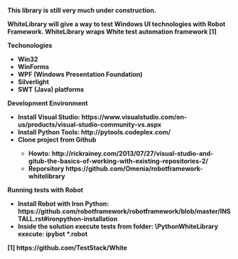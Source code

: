<p> <b>This library is still very much under construction.<p> <b>

<p>WhiteLibrary will give a way to test Windows UI technologies with Robot Framework. WhiteLibrary wraps White test automation framework [1] </p> 
<p><b>Techonologies</b></p>
<ul>
<li>Win32</li>
<li>WinForms</li>
<li>WPF (Windows Presentation Foundation)</li>
<li>Silverlight</li>
<li>SWT (Java) platforms</li>
</ul>
<p><b>Development Environment</b></p>
<ul>
<li>Install Visual Studio: https://www.visualstudio.com/en-us/products/visual-studio-community-vs.aspx</li>
<li>Install Python Tools: http://pytools.codeplex.com/</li>
<li>Clone project from Github</li>
<ul>
<li>Howto: http://rickrainey.com/2013/07/27/visual-studio-and-gitub-the-basics-of-working-with-existing-repositories-2/</li>
<li>Reporsitory https://github.com/Omenia/robotframework-whitelibrary</li>
</ul>
</ul>
<p><b>Running tests with Robot</b></p>
<ul>
<li>Install Robot with Iron Python: https://github.com/robotframework/robotframework/blob/master/INSTALL.rst#ironpython-installation</il>
<li>Inside the solution execute tests from folder: \PythonWhiteLibrary execute: ipybot *.robot</li>
</ul>
[1] https://github.com/TestStack/White
